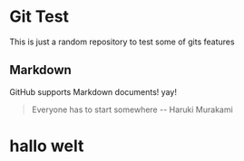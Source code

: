 # Git Test
This is just a random repository to test some of gits features

## Markdown
GitHub supports Markdown documents! yay!

> Everyone has to start somewhere
> -- Haruki Murakami

# hallo welt